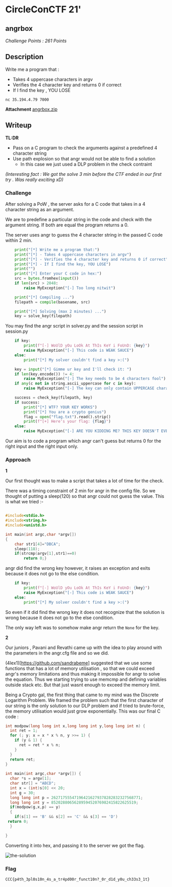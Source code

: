 # CircleConCTF 21'

## angrbox

*Challenge Points : 261 Points*

## Description 

Write me a program that :
 - Takes 4 uppercase characters in argv
 - Verifies the 4 character key and returns 0 if correct
 - If I find the key , YOU LOSE

 `nc 35.194.4.79 7000`

 **Attachment**
 [angrbox.zip](https://github.com/Team-Shakti/CTF-Write-ups/blob/master/docs/misc/CircleConCTF/angrbox.zip)



## Writeup

**TL:DR**
- Pass on a C program to check the arguments against a predefined 4 character string
- Use path explosion so that angr would not be able to find a solution
    - In this case we just used a DLP problem in the check contraint

*(Interesting fact : We got the solve 3 min before the CTF ended in our first try . Was really exciting xD)*

### Challenge

After solving a PoW , the server asks for a C code that takes in a 4 character string as an argument.

We are to predefine a particular string in the code and check with the argument string. If both are equal the program returns a 0.

The server uses angr to guess the 4 character string in the passed C code within 2 min. 

```python
    print("[*] Write me a program that:")
    print("[*] - Takes 4 uppercase characters in argv")
    print("[*] - Verifies the 4 character key and returns 0 if correct")
    print("[*] - If I find the key, YOU LOSE")
    print("")
    print("[*] Enter your C code in hex:")
    src = bytes.fromhex(input())
    if len(src) > 2048:
        raise MyException("[-] Too long nitwit")

    print("[*] Compiling ...")
    filepath = compile(basename, src)

    print("[*] Solving (max 2 minutes) ...")
    key = solve_key(filepath)
```

You may find the angr script in solver.py and the session script in session.py

```python
    if key:
        print(f"[-] WoUlD yOu LoOk At ThIs KeY i FoUnD: {key}")
        raise MyException("[-] This code is WEAK SAUCE")
    else:
        print("[*] My solver couldn't find a key >:(")

    key = input("[*] Gimme ur key and I'll check it: ")
    if len(key.encode()) != 4:
        raise MyException("[-] The key needs to be 4 characters fool")
    if any(c not in string.ascii_uppercase for c in key):
        raise MyException("[-] The key can only contain UPPERCASE characters")

    success = check_key(filepath, key)
    if success:
        print("[*] WTF? YOUR KEY WORKS")
        print("[*] You are a crypto genius")
        flag = open("flag.txt").read().strip()
        print(f"[+] Here's your flag: {flag}")
    else:
        raise MyException("[-] ARE YOU KIDDING ME? THIS KEY DOESN'T EVEN WORK")
```

Our aim is to code a program which angr can't guess but returns 0 for the right input and the right input only.

### Approach

**1**

Our first thought was to make a script that takes a lot of time for the check.

There was a timing constraint of 2 min for angr in the config file. So we thought of putting a sleep(120) so that angr could not guess the value. This is what we tried :-

```c

#include<stdio.h>
#include<string.h>
#include<unistd.h>

int main(int argc,char *argv[])
{
    char str1[4]="DBCA";
    sleep(118);
    if(strcmp(argv[1],str1)==0)
        return 0;}

```

angr did find the wrong key however, it raises an exception and exits because it does not go to the else condition.

```python
    if key:
        print(f"[-] WoUlD yOu LoOk At ThIs KeY i FoUnD: {key}")
        raise MyException("[-] This code is WEAK SAUCE")
    else:
        print("[*] My solver couldn't find a key >:(")
```
So even if it did find the wrong key it does not recognize that the solution is wrong because it does not go to the else condition.

The only way left was to somehow make angr return the `None` for the key.

**2**

Our juniors , Pavani and Revathi came up with the idea to play around with the parameters in the angr.cfg file and so we did.

(4lex1)[https://github.com/sandrabeme] suggested that we use some functions that has a lot of memory utilisation , so that we could exceed angr's memory limitations and thus making it impossible for angr to solve the equation. Thus we starting trying to use memcmp and defining variables outside stack etc. But that just wasnt enough to exceed the memory limit.

Being a Crypto gal, the first thing that came to my mind was the Discrete Logarithm Problem. We framed the problem such that the first character of our string is the only solution to our DLP problem and if tried to brute-force, the memory utilisation would just grow exponentially. This was our final C code :

```c
int modpow(long long int x,long long int y,long long int n) {
  int ret = 1;
  for (; y; x = x * x % n, y >>= 1) {
    if (y & 1) {
      ret = ret * x % n;
    }
  }
  return ret;
}
 
int main(int argc,char *argv[]) {
  char *s = argv[1];
  char str[] = "ABCD";
  int x = (int)s[0] << 20;
  int g = 30;
  long long int p = 262717555471964216279378282832327568771;
  long long int y = 8520288065628959452076982415822625519;
  if(modpow(g,x,p) == y)
  {
    if(s[1] == 'B' && s[2] == 'C' && s[3] == 'D')
 return 0;
  }

}
```

Converting it into hex, and passing it to the server we got the flag.

![the-solution](https://github.com/Team-Shakti/CTF-Write-ups/blob/master/docs/misc/CircleConCTF/solution-ss.png)

### Flag
`CCC{p4th_3pl0s10n_4s_a_tr4pd00r_funct10n?_0r_d1d_y0u_ch33s3_1t}`

